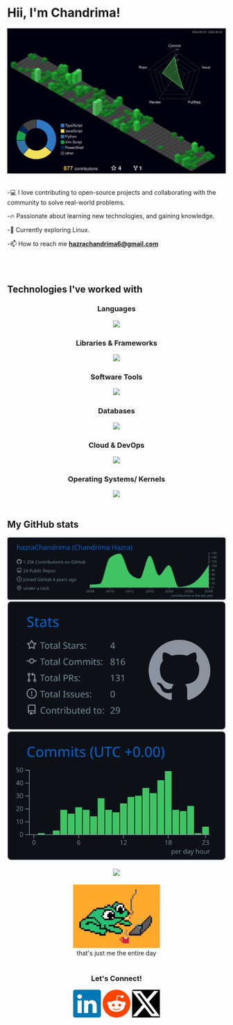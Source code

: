 # Hii, I'm Chandrima!

<div align="center">
  <img src="profile-3d-contrib/profile-night-green.svg" alt="me" width="700px">
</div>

<br/>

-💻 I love contributing to open-source projects and collaborating with the community to solve real-world problems.

-🔥 Passionate about learning new technologies, and gaining knowledge.

-🐧 Currently exploring Linux.

-📫 How to reach me **hazrachandrima6@gmail.com**

<br/>
<br/>


## Technologies I've worked with

<div align="center">

### Languages
<a href="https://skillicons.dev">
    <img src="https://skillicons.dev/icons?i=js,ts,python,java,c,cpp,bash" />
</a>
    
  
### Libraries & Frameworks
<a href="https://skillicons.dev">
  <img src="https://skillicons.dev/icons?i=react,next,tailwind,bootstrap,vercel,express,nodejs,mui,npm,vite" />
</a>
  
    
### Software Tools
<a href="https://skillicons.dev">
  <img src="https://skillicons.dev/icons?i=git,figma,selenium,blender,vim,neovim" />
</a>

  
### Databases
<a href="https://skillicons.dev">
  <img src="https://skillicons.dev/icons?i=postgres,mysql,mongo,firebase" />
</a>
  

### Cloud & DevOps
<a href="https://skillicons.dev">
  <img src="https://skillicons.dev/icons?i=docker,aws,googlecloud" />
</a>


### Operating Systems/ Kernels
<a href="https://skillicons.dev">
  <img src="https://skillicons.dev/icons?i=linux,arch,ubuntu,windows,powershell" />
</a>

</div>
<br/>


## My GitHub stats

<div align="center">
  <img src="profile-summary-card-output/github_dark/0-profile-details.svg" alt="me" width="685px">
<!--   <img src="profile-summary-card-output/github_dark/1-repos-per-language.svg" alt="me" width="">
  <img src="profile-summary-card-output/github_dark/2-most-commit-language.svg" alt="me" width=""> -->
  <img src="profile-summary-card-output/github_dark/3-stats.svg" alt="me" width="">
  <img src="profile-summary-card-output/github_dark/4-productive-time.svg" alt="me" width="">
</div>
<br/>

<div align="center">
<a href="https://github.com/antonkomarev/github-profile-views-counter">
    <img src="https://komarev.com/ghpvc/?username=hazraChandrima&style=for-the-badge&base=120">
</a>
</div>

<br/>
<div align="center">
  <img src="./froggy.gif" alt="literally me" width="200px">
  <br/>
  that's just me the entire day
</div>

<br/>

<div align="center">
  
### Let's Connect!
  
[![LinkedIn](https://raw.githubusercontent.com/CLorant/readme-social-icons/main/large/filled/linkedin.svg)](https://www.linkedin.com/in/chandrima-hazra-65494a219/)
[![Reddit](https://raw.githubusercontent.com/CLorant/readme-social-icons/main/large/filled/reddit.svg)](https://www.reddit.com/user/CookEducational7483/)
[![X](https://raw.githubusercontent.com/CLorant/readme-social-icons/main/large/filled/twitter-x.svg)](https://x.com/hazra78436)

</div>

<!-- ### My contributions in Hacktoberfest 2024
<br/>
<div align="center">
   <img src="https://holopin.me/hazrachandrima" alt="hacktoberfest holopin badges" width="600px" />
</div> -->



